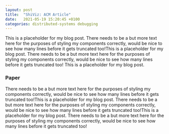 ```yaml
---
layout: post
title:  "ShiViz: ACM Article"
date:   2021-05-19 15:20:45 +0100
categories: distributed-systems debugging 
---
```

This is a placeholder for my blog post. There needs to be a but more text here for the purposes of styling my components correctly, would be nice to see how many lines before it gets truncated too!This is a placeholder for my blog post. There needs to be a but more text here for the purposes of styling my components correctly, would be nice to see how many lines before it gets truncated too! This is a placeholder for my blog post. 

### Paper
There needs to be a but more text here for the purposes of styling my components correctly, would be nice to see how many lines before it gets truncated too!This is a placeholder for my blog post. There needs to be a but more text here for the purposes of styling my components correctly, would be nice to see how many lines before it gets truncated too!This is a placeholder for my blog post. There needs to be a but more text here for the purposes of styling my components correctly, would be nice to see how many lines before it gets truncated too!

